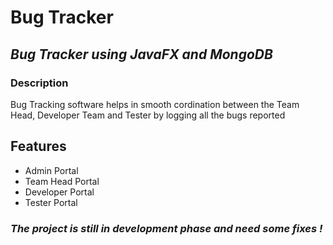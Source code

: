 # Bug Tracker
## _Bug Tracker using JavaFX and MongoDB_

### Description
Bug Tracking software helps in smooth cordination between the Team Head, Developer Team and Tester by logging all the bugs reported

## Features

- Admin Portal 
- Team Head Portal
- Developer Portal
- Tester Portal

### _The project is still in development phase and need some fixes !_
